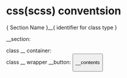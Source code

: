 css(scss) conventsion
=============

{ Section Name }__{ identifier for class type }

__section: <section> class
__ container: <div> class
__ wrapper
__button: <button> 

__contents